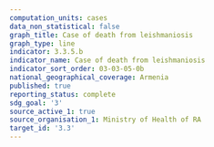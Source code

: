 ```yaml
---
computation_units: cases
data_non_statistical: false
graph_title: Case of death from leishmaniosis
graph_type: line
indicator: 3.3.5.b
indicator_name: Case of death from leishmaniosis
indicator_sort_order: 03-03-05-0b
national_geographical_coverage: Armenia
published: true
reporting_status: complete
sdg_goal: '3'
source_active_1: true
source_organisation_1: Ministry of Health of RA
target_id: '3.3'
---
```

